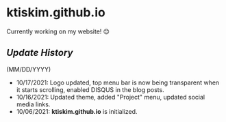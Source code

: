 # **ktiskim.github.io**

Currently working on my website! 😊

## *Update History*
(MM/DD/YYYY)
- 10/17/2021: Logo updated, top menu bar is now being transparent when it starts scrolling, enabled DISQUS in the blog posts.
- 10/16/2021: Updated theme, added "Project" menu, updated social media links.
- 10/06/2021: **ktiskim.github.io** is initialized.